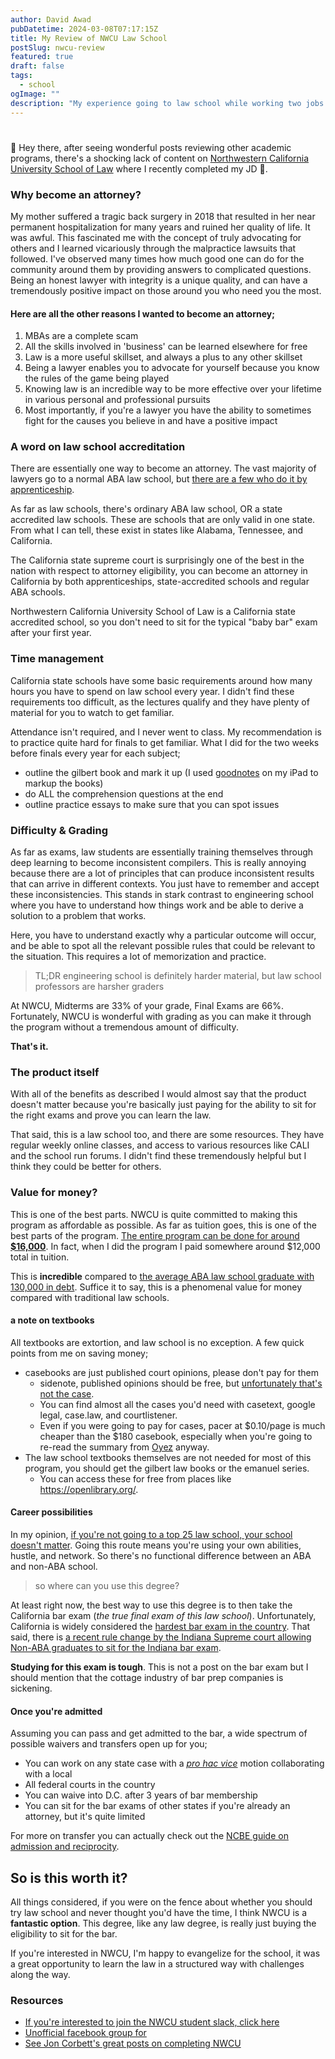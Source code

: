 ```yaml
---
author: David Awad
pubDatetime: 2024-03-08T07:17:15Z
title: My Review of NWCU Law School 
postSlug: nwcu-review
featured: true
draft: false
tags:
  - school
ogImage: ""
description: "My experience going to law school while working two jobs the last 4 years!"
---
```


# 

👋  Hey there, after seeing wonderful posts reviewing  other academic programs, there's a shocking lack of content on [Northwestern California University School of Law](https://nwculaw.edu/) where I recently completed my JD 📜. 

### Why become an attorney?

My mother suffered a tragic back surgery in 2018 that resulted in her near permanent hospitalization for many years and ruined her quality of life. It was awful. This fascinated me with the concept of truly advocating for others and I learned vicariously through the malpractice lawsuits that followed. I've observed many times how much good one can do for the community around them by providing answers to complicated questions. Being an honest lawyer with integrity is a unique quality, and can have a tremendously positive impact on those around you who need you the most. 

#### Here are all the other reasons I wanted to become an attorney;
1. MBAs are a complete scam
2. All the skills involved in 'business' can be learned elsewhere for free
3. Law is a more useful skillset, and always a plus to any other skillset
4. Being a lawyer enables you to advocate for yourself because you know the rules of the game being played
5. Knowing law is an incredible way to be more effective over your lifetime in various personal and professional pursuits
6. Most importantly, if you're a lawyer you have the ability to sometimes fight for the causes you believe in and have a positive impact 

### A word on law school accreditation

There are essentially one way to become an attorney. The vast majority of lawyers go to a normal ABA law school, but [there are a few who do it by apprenticeship](https://likelincoln.org/). 

As far as law schools, there's ordinary ABA law school, OR a state accredited law schools. These are schools that are only valid in one state. From what I can tell, these exist in states like Alabama, Tennessee, and California.

The California state supreme court is surprisingly one of the best in the nation with respect to attorney eligibility, you can become an attorney in California by both apprenticeships, state-accredited schools and regular ABA schools.

Northwestern California University School of Law is a California state accredited school, so you don't need to sit for the typical "baby bar" exam after your first year. 

### Time management

California state schools have some basic requirements around how many hours you have to spend on law school every year. I didn't find these requirements too difficult, as the lectures qualify and they have plenty of material for you to watch to get familiar. 

Attendance isn't required, and I never went to class. My recommendation is to practice quite hard for finals to get familiar. What I did for the two weeks before finals every year for each subject; 

- outline the gilbert book and mark it up (I used [goodnotes](https://www.goodnotes.com/) on my iPad to markup the books)
- do ALL the comprehension questions at the end 
- outline practice essays to make sure that you can spot issues

### Difficulty & Grading 

As far as exams, law students are essentially training themselves through deep learning to become inconsistent compilers. This is really annoying because there are a lot of principles that can produce inconsistent results that can arrive in different contexts. You just have to remember and accept these inconsistencies. This stands in stark contrast to engineering school where you have to understand how things work and be able to derive a solution to a problem that works. 

Here, you have to understand exactly why a particular outcome will occur, and be able to spot all the relevant possible rules that could be relevant to the situation. This requires a lot of memorization and practice.  

> TL;DR engineering school is definitely harder material, but law school professors are harsher graders

At NWCU, Midterms are 33% of your grade, Final Exams are 66%. Fortunately, NWCU is wonderful with grading as you can make it through the program without a tremendous amount of difficulty. 

**That's it.**

### The product itself

With all of the benefits as described I would almost say that the product doesn't matter because you're basically just paying for the ability to sit for the right exams and prove you can learn the law. 

That said, this is a law school too, and there are some resources. They have regular weekly online classes, and access to various resources like CALI and the school run forums. I didn't find these tremendously helpful but I think they could be better for others.

### Value for money? 

This is one of the best parts. NWCU is quite committed to making this program as affordable as possible.  As far as tuition goes, this is one of the best parts of the program. [The entire program can be done for around **$16,000**](https://nwculaw.edu/school-information/tuition-finances). In fact, when I did the program I paid somewhere around $12,000 total in tuition.

This is **incredible** compared to [the average ABA law school graduate with 130,000 in debt](https://www.bankrate.com/loans/student-loans/average-law-school-debt/). Suffice it to say, this is a phenomenal value for money compared with traditional law schools. 

#### a note on textbooks
All textbooks are extortion, and law school is no exception. A few quick points from me on saving money;

- casebooks are just published court opinions, please don't pay for them
	- sidenote, published opinions should be free, but [unfortunately that's not the case](https://pacer.uscourts.gov/). 
	-  You can find almost all the cases you'd need with casetext, google legal, case.law, and courtlistener. 
	- Even if you were going to pay for cases, pacer at $0.10/page is much cheaper than the $180 casebook, especially when you're going to re-read the summary from [Oyez](https://www.oyez.org/) anyway. 
- The law school textbooks themselves are not needed for most of this program, you should get the gilbert law books or the emanuel series.
	- You can access these for free from places like https://openlibrary.org/.

#### Career possibilities

In my opinion, [if you're not going to a top 25 law school, your school doesn't matter](https://www.usnews.com/education/blogs/law-admissions-lowdown/articles/how-to-decide-whether-to-attend-a-lower-ranked-law-school). Going this route means you're using your own abilities, hustle, and network. So there's no functional difference between an ABA and non-ABA school. 

> so where can you use this degree?

At least right now, the best way to use this degree is to then take the California bar exam  (_the true final exam of this law school_). Unfortunately, California is widely considered the [hardest bar exam in the country](https://www.lawcrossing.com/article/900049085/Which-State-Has-the-Most-Difficult-Bar-Exam/).  That said, there is [a recent rule change by the Indiana Supreme court allowing Non-ABA graduates to sit for the Indiana bar exam](https://www.theindianalawyer.com/articles/in-supreme-court-allowing-grads-of-non-aba-accredited-schools-to-take-indiana-bar-under-new-waiver-provisions?fbclid=IwAR1i0GEYG0G_0uYC4s9Dj0Iz5rViF7KHKOweD06Dwn_NyHBwp5cWfjo_KvM). 

**Studying for this exam is tough**. This is not a post on the bar exam but I should mention that the cottage industry of bar prep companies is sickening.

#### Once you're admitted
Assuming you can pass and get admitted to the bar, a wide spectrum of possible waivers and transfers open up for you;

- You can work on any state case with a [_pro hac vice_](https://www.law.cornell.edu/wex/pro_hac_vice) motion collaborating with a local
- All federal courts in the country
- You can waive into D.C. after 3 years of bar membership
- You can sit for the bar exams of other states if you're already an attorney, but it's quite limited

For more on transfer you can actually check out the [NCBE guide on admission and reciprocity](https://store.ncbex.org/bar-admission-requirements-guide/).


## So is this worth it?

All things considered, if you were on the fence about whether you should try law school and never thought you'd have the time, I think NWCU is a **fantastic option**. This degree, like any law degree, is really just buying the eligibility to sit for the bar. 

If you're interested in NWCU, I'm happy to evangelize for the school, it was a great opportunity to learn the law in a structured way with challenges along the way. 


### Resources
- [If you're interested to join the NWCU student slack, click here](https://join.slack.com/t/nwculaw/shared_invite/zt-2d4ycpmm9-BjYkDNxi2kLTS4eNp7P4iw)
- [Unofficial facebook group for ](https://www.facebook.com/groups/28010380790)
- [See Jon Corbett's great posts on completing NWCU](https://professional-troublemaker.com/2018/11/17/jon-completes-law-school-a-review-of-four-years-at-nwcu-law/)
